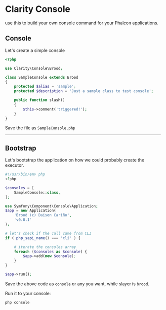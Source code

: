 # Clarity Console

use this to build your own console command for your Phalcon applications.

## Console

Let's create a simple console

```php
<?php

use Clarity\Console\Brood;

class SampleConsole extends Brood
{
    protected $alias = 'sample';
    protected $description = 'Just a sample class to test console';

    public function slash()
    {
        $this->comment('triggered!');
    }
}
```

Save the file as ``SampleConsole.php``


---


## Bootstrap

Let's bootstrap the application on how we could probably create the executor.

```php
#!/usr/bin/env php
<?php

$consoles = [
    SampleConsole::class,
];

use Symfony\Component\Console\Application;
$app = new Application(
    'Brood (c) Daison Cariño',
    'v0.0.1'
);

# let's check if the call came from CLI
if ( php_sapi_name() === 'cli' ) {

    # iterate the consoles array
    foreach ($consoles as $console) {
        $app->add(new $console);
    }
}

$app->run();
```

Save the above code as ``console`` or any you want, while slayer is ``brood``.

Run it to your console:
```shell
php console
```
